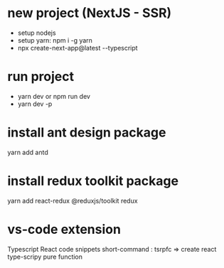 # new project (NextJS - SSR)

- setup nodejs
- setup yarn: npm i -g yarn
- npx create-next-app@latest --typescript

# run project

- yarn dev or npm run dev
- yarn dev -p <port>


# install ant design package
yarn add antd

# install redux toolkit package
yarn add react-redux @reduxjs/toolkit redux

# vs-code extension
Typescript React code snippets
short-command : tsrpfc => create react type-scripy pure function 